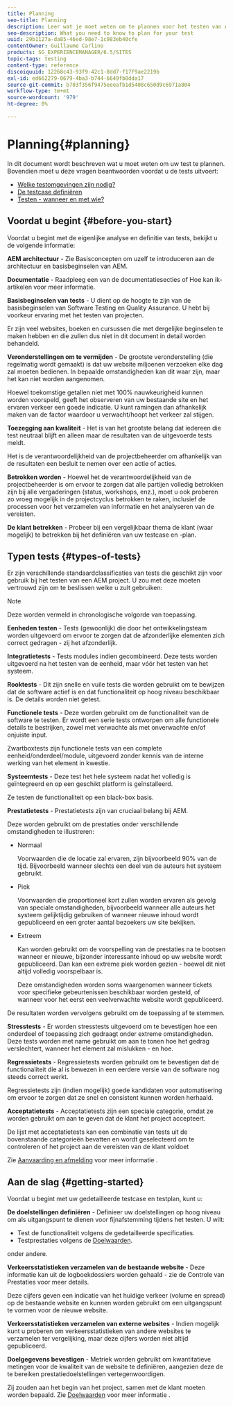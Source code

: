 ```yaml
---
title: Planning
seo-title: Planning
description: Leer wat je moet weten om te plannen voor het testen van Adobe Experience Manager.
seo-description: What you need to know to plan for your test
uuid: 29b1127a-da85-46ed-98e7-1c983eb40cfe
contentOwner: Guillaume Carlino
products: SG_EXPERIENCEMANAGER/6.5/SITES
topic-tags: testing
content-type: reference
discoiquuid: 12268c43-93f9-42c1-8dd7-f17f9ae2219b
exl-id: ed662279-0679-4ba3-b744-6649fb8dda17
source-git-commit: b703f356f9475eeeafb1d5408c650d9c6971a804
workflow-type: tm+mt
source-wordcount: '979'
ht-degree: 0%

---
```


# Planning{#planning}

In dit document wordt beschreven wat u moet weten om uw test te plannen. Bovendien moet u deze vragen beantwoorden voordat u de tests uitvoert:

* [Welke testomgevingen zijn nodig?](/help/sites-developing/test-environments.md)
* [De testcase definiëren](/help/sites-developing/test-cases.md)
* [Testen - wanneer en met wie?](/help/sites-developing/when-who.md)

## Voordat u begint {#before-you-start}

Voordat u begint met de eigenlijke analyse en definitie van tests, bekijkt u de volgende informatie:

**AEM architectuur** - Zie Basisconcepten om uzelf te introduceren aan de architectuur en basisbeginselen van AEM.

**Documentatie** - Raadpleeg een van de documentatiesecties of Hoe kan ik-artikelen voor meer informatie.

**Basisbeginselen van tests** - U dient op de hoogte te zijn van de basisbeginselen van Software Testing en Quality Assurance. U hebt bij voorkeur ervaring met het testen van projecten.

Er zijn veel websites, boeken en cursussen die met dergelijke beginselen te maken hebben en die zullen dus niet in dit document in detail worden behandeld.

**Veronderstellingen om te vermijden** - De grootste veronderstelling (die regelmatig wordt gemaakt) is dat uw website miljoenen verzoeken elke dag zal moeten bedienen. In bepaalde omstandigheden kan dit waar zijn, maar het kan niet worden aangenomen.

Hoewel toekomstige getallen niet met 100% nauwkeurigheid kunnen worden voorspeld, geeft het observeren van uw bestaande site en het ervaren verkeer een goede indicatie. U kunt ramingen dan afhankelijk maken van de factor waardoor u verwacht/hoopt het verkeer zal stijgen.

**Toezegging aan kwaliteit** - Het is van het grootste belang dat iedereen die test neutraal blijft en alleen maar de resultaten van de uitgevoerde tests meldt.

Het is de verantwoordelijkheid van de projectbeheerder om afhankelijk van de resultaten een besluit te nemen over een actie of acties.

**Betrokken worden** - Hoewel het de verantwoordelijkheid van de projectbeheerder is om ervoor te zorgen dat alle partijen volledig betrokken zijn bij alle vergaderingen (status, workshops, enz.), moet u ook proberen zo vroeg mogelijk in de projectcyclus betrokken te raken, inclusief de processen voor het verzamelen van informatie en het analyseren van de vereisten.

**De klant betrekken** - Probeer bij een vergelijkbaar thema de klant (waar mogelijk) te betrekken bij het definiëren van uw testcase en -plan.

## Typen tests {#types-of-tests}

Er zijn verschillende standaardclassificaties van tests die geschikt zijn voor gebruik bij het testen van een AEM project. U zou met deze moeten vertrouwd zijn om te beslissen welke u zult gebruiken:

>[!NOTE]
>
>Deze worden vermeld in chronologische volgorde van toepassing.

**Eenheden testen** - Tests (gewoonlijk) die door het ontwikkelingsteam worden uitgevoerd om ervoor te zorgen dat de afzonderlijke elementen zich correct gedragen - zij het afzonderlijk.

**Integratietests** - Tests modules indien gecombineerd. Deze tests worden uitgevoerd na het testen van de eenheid, maar vóór het testen van het systeem.

**Rooktests** - Dit zijn snelle en vuile tests die worden gebruikt om te bewijzen dat de software actief is en dat functionaliteit op hoog niveau beschikbaar is. De details worden niet getest.

**Functionele tests** - Deze worden gebruikt om de functionaliteit van de software te testen. Er wordt een serie tests ontworpen om alle functionele details te bestrijken, zowel met verwachte als met onverwachte en/of onjuiste input.

Zwartboxtests zijn functionele tests van een complete eenheid/onderdeel/module, uitgevoerd zonder kennis van de interne werking van het element in kwestie.

**Systeemtests** - Deze test het hele systeem nadat het volledig is geïntegreerd en op een geschikt platform is geïnstalleerd.

Ze testen de functionaliteit op een black-box basis.

**Prestatietests** - Prestatietests zijn van cruciaal belang bij AEM.

Deze worden gebruikt om de prestaties onder verschillende omstandigheden te illustreren:

* Normaal

  Voorwaarden die de locatie zal ervaren, zijn bijvoorbeeld 90% van de tijd. Bijvoorbeeld wanneer slechts een deel van de auteurs het systeem gebruikt.

* Piek

  Voorwaarden die proportioneel kort zullen worden ervaren als gevolg van speciale omstandigheden, bijvoorbeeld wanneer alle auteurs het systeem gelijktijdig gebruiken of wanneer nieuwe inhoud wordt gepubliceerd en een groter aantal bezoekers uw site bekijken.

* Extreem

  Kan worden gebruikt om de voorspelling van de prestaties na te bootsen wanneer er nieuwe, bijzonder interessante inhoud op uw website wordt gepubliceerd. Dan kan een extreme piek worden gezien - hoewel dit niet altijd volledig voorspelbaar is.

  Deze omstandigheden worden soms waargenomen wanneer tickets voor specifieke gebeurtenissen beschikbaar worden gesteld, of wanneer voor het eerst een veelverwachte website wordt gepubliceerd.

De resultaten worden vervolgens gebruikt om de toepassing af te stemmen.

**Stresstests** - Er worden stresstests uitgevoerd om te bevestigen hoe een onderdeel of toepassing zich gedraagt onder extreme omstandigheden. Deze tests worden met name gebruikt om aan te tonen hoe het gedrag verslechtert, wanneer het element zal mislukken - en hoe.

**Regressietests** - Regressietests worden gebruikt om te bevestigen dat de functionaliteit die al is bewezen in een eerdere versie van de software nog steeds correct werkt.

Regressietests zijn (indien mogelijk) goede kandidaten voor automatisering om ervoor te zorgen dat ze snel en consistent kunnen worden herhaald.

**Acceptatietests** - Acceptatietests zijn een speciale categorie, omdat ze worden gebruikt om aan te geven dat de klant het project accepteert.

De lijst met acceptatietests kan een combinatie van tests uit de bovenstaande categorieën bevatten en wordt geselecteerd om te controleren of het project aan de vereisten van de klant voldoet

Zie [Aanvaarding en afmelding](/help/sites-developing/acceptance-signoff.md) voor meer informatie .

## Aan de slag {#getting-started}

Voordat u begint met uw gedetailleerde testcase en testplan, kunt u:

**De doelstellingen definiëren** - Definieer uw doelstellingen op hoog niveau om als uitgangspunt te dienen voor fijnafstemming tijdens het testen. U wilt:

* Test de functionaliteit volgens de gedetailleerde specificaties.
* Testprestaties volgens de [Doelwaarden](/help/managing/best-practices-further-reference.md#key-performance-indicators-and-target-metrics).

onder andere.

**Verkeersstatistieken verzamelen van de bestaande website** - Deze informatie kan uit de logboekdossiers worden gehaald - zie de Controle van Prestaties voor meer details.

Deze cijfers geven een indicatie van het huidige verkeer (volume en spread) op de bestaande website en kunnen worden gebruikt om een uitgangspunt te vormen voor de nieuwe website.

**Verkeersstatistieken verzamelen van externe websites** - Indien mogelijk kunt u proberen om verkeersstatistieken van andere websites te verzamelen ter vergelijking, maar deze cijfers worden niet altijd gepubliceerd.

**Doelgegevens bevestigen** - Metriek worden gebruikt om kwantitatieve metingen voor de kwaliteit van de website te definiëren, aangezien deze de te bereiken prestatiedoelstellingen vertegenwoordigen.

Zij zouden aan het begin van het project, samen met de klant moeten worden bepaald. Zie [Doelwaarden](/help/sites-developing/planning.md) voor meer informatie .
